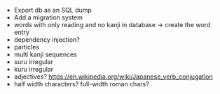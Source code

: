 - Export db as an SQL dump
- Add a migration system
- words with only reading and no kanji in database -> create the word entry
- dependency injection?
- particles
- multi kanji sequences
- suru irregular
- kuru irregular
- adjectives? https://en.wikipedia.org/wiki/Japanese_verb_conjugation
- half width characters? full-width roman chars?
